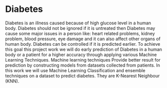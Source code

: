 # Diabetes
Diabetes is an illness caused because of high glucose level in a human body. Diabetes should not be ignored if it is untreated then Diabetes may cause some major issues in a person like: heart related problems, kidney problem, blood pressure, eye damage and it can also affect other organs of human body. Diabetes can be controlled if it is predicted earlier. To achieve this goal this project work we will do early prediction of Diabetes in a human body or a patient for a higher accuracy through applying various Machine Learning Techniques. Machine learning techniques Provide better result for prediction by constructing models from datasets collected from patients. In this work we will use Machine Learning Classification and ensemble techniques on a dataset to predict diabetes. They are K-Nearest Neighbour (KNN). 
